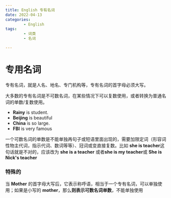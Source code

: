 ```yaml
---
title: English 专有名词
date: 2022-04-13
categories:
        - English
tags:
        - 词类
        - 名词

---
```


# 专用名词

专有名词，就是人名、地名、专门机构等，专有名词的首字母必须大写。

大多数的专有名词是不可数名词，在某些情况下可以复数使用，或者转换为普通名词的单数/复数使用。



- **Rainy** is student.
- **Beijing** is beautiful
- **China** is so large.
- **FBI** is very famous

一个可数名词的单数是不能单独再句子或短语里面出现的，需要加限定词（形容词性物主代词，指示代词、数词等等）、冠词或变直接复数。比如 **she is teacher**这句话就是不对的，应该改为 **she is a teacher** 或者**she is my teacher**或 **She is Nick's teacher**

### 特殊的

当 **Mother** 的首字母大写后，它表示称呼语，相当于一个专有名词，可以单独使用；如果是小写的 **mother**，那么**则表示可数名词单数**，不能单独使用
